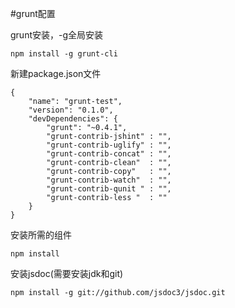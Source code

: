 #grunt配置

grunt安装，-g全局安装

	npm install -g grunt-cli

新建package.json文件

	{
		"name": "grunt-test",
		"version": "0.1.0",
		"devDependencies": {
			"grunt": "~0.4.1",
			"grunt-contrib-jshint" : "",
			"grunt-contrib-uglify" : "",
			"grunt-contrib-concat" : "",
			"grunt-contrib-clean"  : "",
			"grunt-contrib-copy"   : "",
			"grunt-contrib-watch"  : "",
			"grunt-contrib-qunit " : "",
			"grunt-contrib-less "  : ""
		}
	}

安装所需的组件

```shell
npm install
```

安装jsdoc(需要安装jdk和git)

```shell
npm install -g git://github.com/jsdoc3/jsdoc.git
```